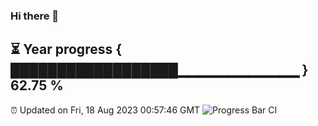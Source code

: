 ### Hi there 👋
⏳ Year progress { ██████████████████▁▁▁▁▁▁▁▁▁▁▁▁ } 62.75 %
---
⏰ Updated on Fri, 18 Aug 2023 00:57:46 GMT
![Progress Bar CI](https://github.com/liununu/liununu/workflows/Progress%20Bar%20CI/badge.svg)
